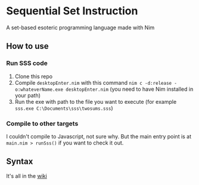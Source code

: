 # Sequential Set Instruction

A set-based esoteric programming language made with Nim

## How to use

### Run SSS code

1. Clone this repo
2. Compile `desktopEnter.nim` with this command `nim c -d:release -o:whateverName.exe desktopEnter.nim` (you need to have Nim installed in your path)
3. Run the exe with path to the file you want to execute (for example `sss.exe C:\Documents\sss\twosums.sss`)

### Compile to other targets

I couldn't compile to Javascript, not sure why. But the main entry point is at `main.nim > runSss()` if you want to check it out.

## Syntax

It's all in the [wiki](https://github.com/CIOSAI/SequentialSetInstruction/wiki)
